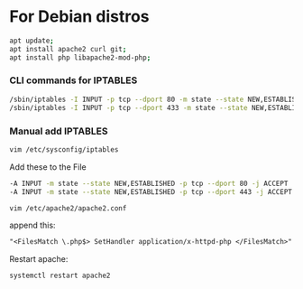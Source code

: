 # For Debian distros

```sh
apt update;
apt install apache2 curl git;
apt install php libapache2-mod-php;
```

### CLI commands for IPTABLES
```sh
/sbin/iptables -I INPUT -p tcp --dport 80 -m state --state NEW,ESTABLISHED -j ACCEPT
/sbin/iptables -I INPUT -p tcp --dport 433 -m state --state NEW,ESTABLISHED -j ACCEPT
```

### Manual add IPTABLES
```sh
vim /etc/sysconfig/iptables
```

Add these to the File
```sh
-A INPUT -m state --state NEW,ESTABLISHED -p tcp --dport 80 -j ACCEPT
-A INPUT -m state --state NEW,ESTABLISHED -p tcp --dport 443 -j ACCEPT
```
```sh
vim /etc/apache2/apache2.conf
```

append this:
```txt
"<FilesMatch \.php$> SetHandler application/x-httpd-php </FilesMatch>"
```

Restart apache:
```sh
systemctl restart apache2
```
